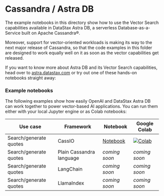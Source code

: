 # Cassandra / Astra DB

The example notebooks in this directory show how to use the Vector
Search capabilities available in DataStax Astra DB, a serverless
Database-as-a-Service built on Apache Cassandra®.

Moreover, support for vector-oriented workloads is making its way to the
next major release of Cassandra, so that the code examples in this folder
are designed to work equally well on it as soon as the vector capabilities
get released.

If you want to know more about Astra DB and its Vector Search capabilities,
head over to [astra.datastax.com](https://astra.datastax.com) or try out one
of these hands-on notebooks straight away:

### Example notebooks

The following examples show how easily OpenAI and DataStax Astra DB can
work together to power vector-based AI applications. You can run them either
with your local Jupyter engine or as Colab notebooks:

| Use case | Framework | Notebook | Google Colab |
| -------- | --------- | -------- | ------------ |
| Search/generate quotes | CassIO | [Notebook](./Philosophical_Quotes_cassIO.ipynb) | [![Colab](https://colab.research.google.com/assets/colab-badge.svg)](https://colab.research.google.com/github/openai/openai-cookbook/blob/SL-cassandra_astra_vector/examples/vector_databases/cassandra_astradb/Philosophical_Quotes_cassIO.ipynb) |
| Search/generate quotes | Plain Cassandra language | _coming soon_ | _coming soon_ |
| Search/generate quotes | LangChain | _coming soon_ | _coming soon_ |
| Search/generate quotes | LlamaIndex | _coming soon_ | _coming soon_ |
